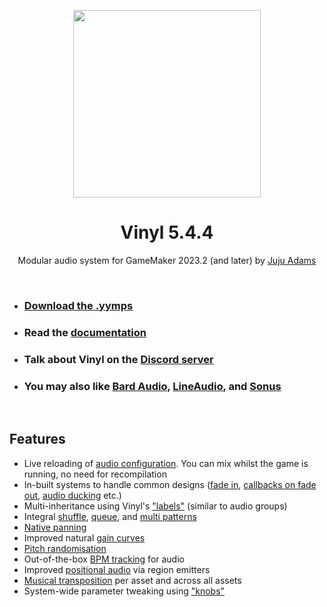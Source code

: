 <p align="center"><img src="https://raw.githubusercontent.com/JujuAdams/vinyl/master/LOGO.png" style="display:block; margin:auto; width:300px"></p>
<h1 align="center">Vinyl 5.4.4</h1>

<p align="center">Modular audio system for GameMaker 2023.2 (and later) by <a href="https://www.jujuadams.com/" target="_blank">Juju Adams</a></p>

&nbsp;

- ### [Download the .yymps](https://github.com/JujuAdams/Vinyl/releases/)
- ### Read the [documentation](http://jujuadams.github.io/Vinyl)
- ### Talk about Vinyl on the [Discord server](https://discord.gg/8krYCqr)
- ### You may also like [Bard Audio](https://github.com/gl326/bard-audio), [LineAudio](https://github.com/WangleLine/LineAudio), and [Sonus](https://github.com/tabularelf/Sonus)

&nbsp;

## Features

- Live reloading of [audio configuration](http://jujuadams.github.io/Vinyl/#/5.2/Config-File). You can mix whilst the game is running, no need for recompilation
- In-built systems to handle common designs ([fade in](http://jujuadams.github.io/Vinyl/#/5.2/Playing-Audio), [callbacks on fade out](http://jujuadams.github.io/Vinyl/#/5.2/Stopping-Audio), [audio ducking](http://jujuadams.github.io/Vinyl/#/5.2/Stacks) etc.)
- Multi-inheritance using Vinyl's ["labels"](http://jujuadams.github.io/Vinyl/#/5.2/Labels) (similar to audio groups)
- Integral [shuffle](http://jujuadams.github.io/Vinyl/#/5.2/Shuffle-Patterns), [queue](http://jujuadams.github.io/Vinyl/#/5.2/Queue-Patterns), and [multi patterns](http://jujuadams.github.io/Vinyl/#/5.2/Multi-Patterns)
- [Native panning](http://jujuadams.github.io/Vinyl/#/5.2/Panning)
- Improved natural [gain curves](http://jujuadams.github.io/Vinyl/#/5.2/Gain)
- [Pitch randomisation](http://jujuadams.github.io/Vinyl/#/5.2/Pitch) 
- Out-of-the-box [BPM tracking](http://jujuadams.github.io/Vinyl/#/5.2/BPM) for audio
- Improved [positional audio](http://jujuadams.github.io/Vinyl/#/5.2/Emitters) via region emitters
- [Musical transposition](http://jujuadams.github.io/Vinyl/#/5.2/Transposition) per asset and across all assets
- System-wide parameter tweaking using ["knobs"](http://jujuadams.github.io/Vinyl/#/5.2/Knobs)
